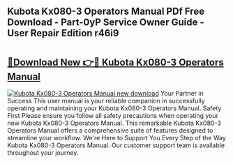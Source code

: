 ## Kubota Kx080-3 Operators Manual PDf Free Download - Part-0yP Service Owner Guide - User Repair Edition r46i9

# <h2><a href="http://bc88102.oget.top/?id=Kubota+Kx080-3+Operators+Manual">🔗Download New 👉🔴 Kubota Kx080-3 Operators Manual</a></h2>

[![Kubota Kx080-3 Operators Manual new download](https://i.imgur.com/5g1atiW.png)](http://bc88102.oget.top/?id=Kubota+Kx080-3+Operators+Manual)
Your Partner in Success This user manual is your reliable companion in successfully operating and maintaining your Kubota Kx080-3 Operators Manual. Safety First Please ensure you follow all safety precautions when operating your new Kubota Kx080-3 Operators Manual. This remarkable Kubota Kx080-3 Operators Manual offers a comprehensive suite of features designed to streamline your workflow. We're Here to Support You Every Step of the Way Kubota Kx080-3 Operators Manual. Our customer support team is available throughout your journey.
